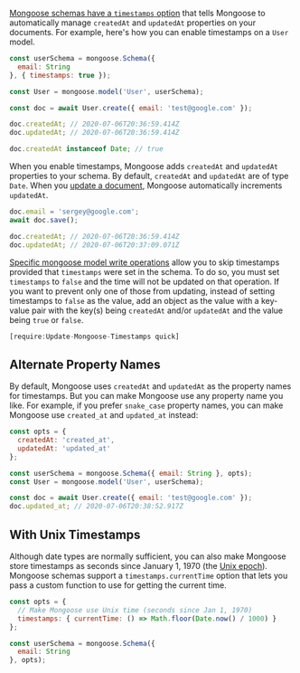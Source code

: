 [Mongoose schemas have a `timestamps` option](https://mongoosejs.com/docs/guide.html#timestamps) that
tells Mongoose to automatically manage `createdAt` and `updatedAt` properties on your documents.
For example, here's how you can enable timestamps on a `User` model.

```javascript
const userSchema = mongoose.Schema({
  email: String
}, { timestamps: true });

const User = mongoose.model('User', userSchema);

const doc = await User.create({ email: 'test@google.com' });

doc.createdAt; // 2020-07-06T20:36:59.414Z
doc.updatedAt; // 2020-07-06T20:36:59.414Z

doc.createdAt instanceof Date; // true
```

When you enable timestamps, Mongoose adds `createdAt` and `updatedAt` properties to your schema.
By default, `createdAt` and `updatedAt` are of type `Date`. When you [update a document](/tutorials/mongoose/update), Mongoose automatically increments `updatedAt`.

```javascript
doc.email = 'sergey@google.com';
await doc.save();

doc.createdAt; // 2020-07-06T20:36:59.414Z
doc.updatedAt; // 2020-07-06T20:37:09.071Z
```

[Specific mongoose model write operations](https://mongoosejs.com/docs/api.html#query_Query-setOptions)
allow you to skip timestamps provided that `timestamps` were set in the schema. To do so, you must set
`timestamps` to `false` and the time will not be updated on that operation. If you want to prevent only one of those
from updating, instead of setting timestamps to `false` as the value, add an object as the value with a key-value pair with
the key(s) being `createdAt` and/or `updatedAt` and the value being `true` or `false`.

```javascript
[require:Update-Mongoose-Timestamps quick]
```

Alternate Property Names
-----------------------

By default, Mongoose uses `createdAt` and `updatedAt` as the property names for timestamps.
But you can make Mongoose use any property name you like. For example, if you prefer `snake_case`
property names, you can make Mongoose use `created_at` and `updated_at` instead:

```javascript
const opts = {
  createdAt: 'created_at',
  updatedAt: 'updated_at'
};

const userSchema = mongoose.Schema({ email: String }, opts);
const User = mongoose.model('User', userSchema);

const doc = await User.create({ email: 'test@google.com' });
doc.updated_at; // 2020-07-06T20:38:52.917Z
```

With Unix Timestamps
-------------------

Although date types are normally sufficient, you can also make Mongoose store timestamps
as seconds since January 1, 1970 (the [Unix epoch](/tutorials/fundamentals/timestamps)).
Mongoose schemas support a `timestamps.currentTime` option that lets you pass a custom
function to use for getting the current time.

```javascript
const opts = {
  // Make Mongoose use Unix time (seconds since Jan 1, 1970)
  timestamps: { currentTime: () => Math.floor(Date.now() / 1000) }
};

const userSchema = mongoose.Schema({
  email: String
}, opts);
```